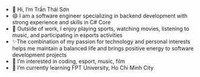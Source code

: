 - 👋 Hi, I’m Trần Thái Sơn
- 😄 I am a software engineer specializing in backend development with strong experience and skills in C# Core
- 💞️ Outside of work, I enjoy playing sports, watching movies, listening to music, and participating in esports activities
- ✨The combination of my passion for technology and personal interests helps me maintain a balanced life and brings positive energy to software development projects
- 👀 I’m interested in coding, esport, music, film
- 🌱 I’m currently learning FPT University, Ho Chi Minh City
